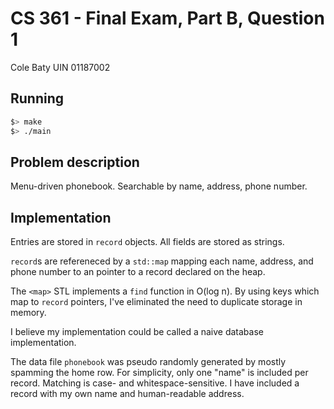 # CS 361 - Final Exam, Part B, Question 1

Cole Baty
UIN 01187002

## Running

```bash
$> make
$> ./main
```

## Problem description

Menu-driven phonebook. Searchable by name, address, phone number.

## Implementation

Entries are stored in `record` objects. All fields are stored as strings.

`record`s are refereneced by a `std::map` mapping each name, address, and phone
number to an pointer to a record declared on the heap.

The `<map>` STL implements a `find` function in O(log n).  By using keys which
map to `record` pointers, I've eliminated the need to duplicate storage in memory.

I believe my implementation could be called a naive database implementation.

The data file `phonebook` was pseudo randomly generated by mostly spamming the
home row.  For simplicity, only one "name" is included per record.  Matching is
case- and whitespace-sensitive. I have included a record with my own name and 
human-readable address.
